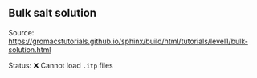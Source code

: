 ## Bulk salt solution

Source: https://gromacstutorials.github.io/sphinx/build/html/tutorials/level1/bulk-solution.html

Status: :x: Cannot load `.itp` files
